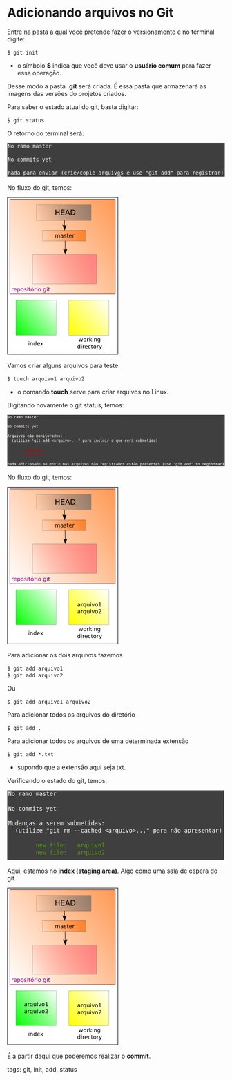 # Adicionando arquivos no Git

Entre na pasta a qual você pretende fazer o versionamento e no terminal digite:

```
$ git init
```

- o símbolo **$** indica que você deve usar o **usuário comum** para fazer essa operação.

Desse modo a pasta **.git** será criada. É essa pasta que armazenará as imagens das versões do projetos criados.

Para saber o estado atual do git, basta digitar:

```
$ git status
```

O retorno do terminal será:

![retorno git status](img/p0002-0.png)

No fluxo do git, temos:

![fluxo inicial do git](img/p0002-1.png)

Vamos criar alguns arquivos para teste:

```
$ touch arquivo1 arquivo2
```

- o comando **touch** serve para criar arquivos no Linux.

Digitando novamente o git status, temos:

![arquivos não monitorados](img/p0002-2.png)

No fluxo do git, temos: 

![working directory com dois arquivos](img/p0002-3.png)

Para adicionar os dois arquivos fazemos

```
$ git add arquivo1
$ git add arquivo2
```

Ou

```
$ git add arquivo1 arquivo2
```

Para adicionar todos os arquivos do diretório

```
$ git add .
```

Para adicionar todos os arquivos de uma determinada extensão

```
$ git add *.txt
```

- supondo que a extensão aqui seja txt.

Verificando o estado do git, temos:

![arquivos monitorados](img/p0002-4.png)

Aqui, estamos no **index (staging area)**. Algo como uma sala de espera do git.

![arquivos no index](img/p0002-5.png)

É a partir daqui que poderemos realizar o **commit**.

tags: git, init, add, status
